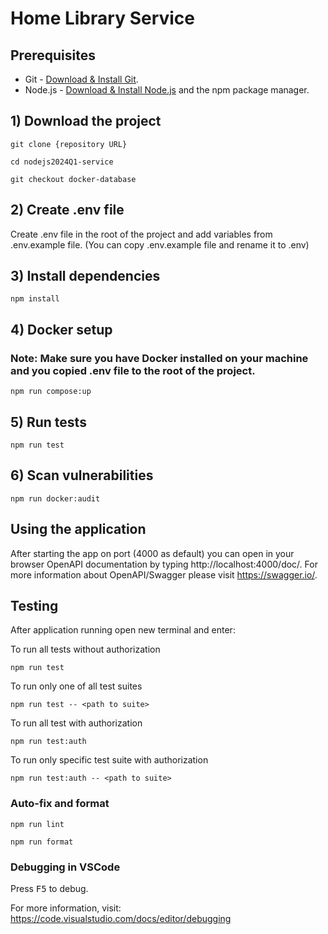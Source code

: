 # Home Library Service

## Prerequisites

- Git - [Download & Install Git](https://git-scm.com/downloads).
- Node.js - [Download & Install Node.js](https://nodejs.org/en/download/) and the npm package manager.

## 1) Download the project

```
git clone {repository URL}
```
```
cd nodejs2024Q1-service
```
```
git checkout docker-database
```

## 2) Create .env file

Create .env file in the root of the project and add variables from .env.example file.
(You can copy .env.example file and rename it to .env)

## 3) Install dependencies

```
npm install
```

## 4) Docker setup
### Note: Make sure you have Docker installed on your machine and you copied .env file to the root of the project.

```
npm run compose:up
```

## 5) Run tests

```
npm run test
```
## 6) Scan vulnerabilities

```
npm run docker:audit
```

## Using the application

After starting the app on port (4000 as default) you can open
in your browser OpenAPI documentation by typing http://localhost:4000/doc/.
For more information about OpenAPI/Swagger please visit https://swagger.io/.

## Testing

After application running open new terminal and enter:

To run all tests without authorization

```
npm run test
```

To run only one of all test suites

```
npm run test -- <path to suite>
```

To run all test with authorization

```
npm run test:auth
```

To run only specific test suite with authorization

```
npm run test:auth -- <path to suite>
```

### Auto-fix and format

```
npm run lint
```

```
npm run format
```

### Debugging in VSCode

Press <kbd>F5</kbd> to debug.

For more information, visit: https://code.visualstudio.com/docs/editor/debugging
